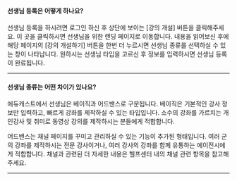 #### 선생님 등록은 어떻게 하나요?

선생님 등록을 하시려면 로그인 하신 후 상단에 보이는 [강의 개설] 버튼을 클릭해주세요. 이 곳을 클릭하시면 선생님을 위한 랜딩 페이지로 이동합니다. 내용을 읽어보신 후에 해당 페이지의 [강의 개설하기] 버튼을 한번 더 누르시면 선생님 종류를 선택하실 수 있는 창이 나타납니다. 원하시는 선생님 타입을 고르신 후 정보를 입력하시면 선생님 등록이 완료됩니다.

---

#### 선생님 종류는 어떤 차이가 있나요?

에듀캐스트에서 선생님은 베이직과 어드밴스로 구분됩니다. 베이직은 기본적인 강사 정보만 입력하고, 빠르게 강좌를 제작하실 수 있는 타입입니다. 소수의 강좌를 가르치는 개인강사 및 취미로 동영상 강의를 제작하시는 분들에게 적합합니다.

어드밴스는 채널 페이지를 꾸미고 관리하실 수 있는 기능이 추가된 형태입니다. 여러 군의 강좌를 제작하시는 전문 강사이거나, 여러 강사의 강좌를 함께 유통하는 에이전시에게 적합합니다. 채널과 관련된 더 자세한 내용은 헬프센터 내의 채널 관련 항목을 참고해주세요.

---
